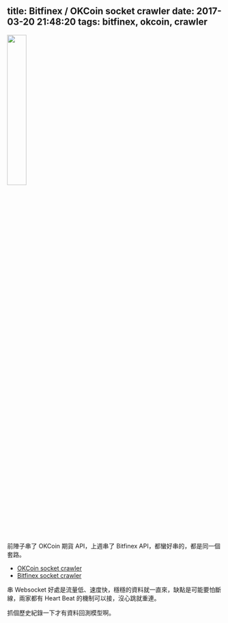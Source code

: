title: Bitfinex / OKCoin socket crawler
date: 2017-03-20 21:48:20
tags: bitfinex, okcoin, crawler
---

<img src="/images/20170320-bitcoin.png" width="30%">

前陣子串了 OKCoin 期貨 API，上週串了 Bitfinex API，都蠻好串的，都是同一個套路。

- [OKCoin socket crawler](https://github.com/Asoul/okcoin-socket-crawler)
- [Bitfinex socket crawler](https://github.com/Asoul/bitfinex-socket-crawler)

串 Websocket 好處是流量低、速度快，穩穩的資料就一直來，缺點是可能要怕斷線，兩家都有 Heart Beat 的機制可以接，沒心跳就重連。

抓個歷史紀錄一下才有資料回測模型啊。

